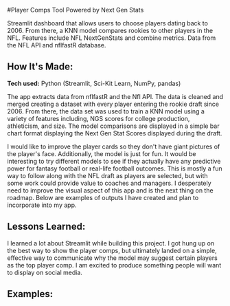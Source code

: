 #Player Comps Tool Powered by Next Gen Stats


Streamlit dashboard that allows users to choose players dating back to 2006. From there, a KNN model compares rookies to other players in the NFL. Features include NFL NextGenStats and combine metrics. Data from the NFL API and nflfastR database. 

## How It's Made:

**Tech used:** Python (Streamlit, Sci-Kit Learn, NumPy, pandas)

The app extracts data from nflfastR and the Nfl API. The data is cleaned and merged creating a dataset with every player entering the rookie draft since 2006. From there, the data set was used to train a KNN model using a variety of features including, NGS scores for college production, athleticism, and size. The model comparisons are displayed in a simple bar chart format displaying the Next Gen Stat Scores displayed during the draft. 

I would like to improve the player cards so they don't have giant pictures of the player's face. Additionally, the model is just for fun. It would be interesting to try different models to see if they actually have any predictive power for fantasy football or real-life football outcomes. This is mostly a fun way to follow along with the NFL draft as players are selected, but with some work could provide value to coaches and managers. I desperately need to improve the visual aspect of this app and is the next thing on the roadmap. Below are examples of outputs I have created and plan to incorporate into my app. 
## Lessons Learned:

I learned a lot about Streamlit while building this project. I got hung up on the best way to show the player comps, but ultimately landed on a simple, effective way to communicate why the model may suggest certain players as the top player comp. I am excited to produce something people will want to display on social media. 
## Examples:
